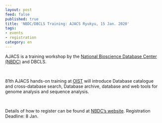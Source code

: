 ```yaml
---
layout: post
feed: false
published: true
title: 'NBDC/DBCLS Training: AJACS Ryukyu, 15 Jan. 2020'
tags:
- events
- registration
category: en
---
```

AJACS is a training workshop by the [National Bioscience Database Center (NBDC)](https://biosciencedbc.jp/en/) and DBCLS.

<br />

81th AJACS hands-on training at [OIST](https://www.oist.jp/) will introduce Database catalogue and cross-database search, Database archive, database and web tools for genome analysis and sequence analysis.

<br />

Details of how to register can be found at [NBDC’s website](https://biosciencedbc.jp/event/ajacs/ajacs81.html). Registration Deadline: 8 Jan.
